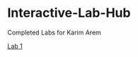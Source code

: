 # Interactive-Lab-Hub

Completed Labs for Karim Arem

[Lab 1](https://github.com/wario123/IDD-Fa18-Lab1)

